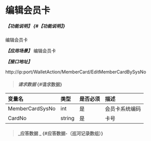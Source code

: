 # 编辑会员卡

##### _【功能说明】_ {#【功能说明】}

编辑会员卡

_**【应用场景】**_
编辑会员卡

_**【接口地址】**_

http://ip:port/WalletAction/MemberCard/EditMemberCardBySysNo

> #### _请求数据_ {#请求数据}

| 变量名 | 类型 | 是否必须 | 描述 |
| :--- | :--- | :--- | :--- |
| MemberCardSysNo | int | 是 | 会员卡系统编码 |
| CardNo | string | 是 | 卡号 |

> #### _应答数据 _ {#应答数据-（巡河记录数组）}



